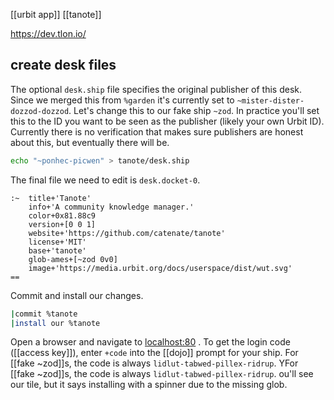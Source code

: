 [[urbit app]] [[tanote]]

https://dev.tlon.io/

## create desk files

The optional `desk.ship` file specifies the original publisher of this desk. Since we merged this from `%garden` it's currently set to `~mister-dister-dozzod-dozzod`. Let's change this to our fake ship `~zod`. In practice you'll set this to the ID you want to be seen as the publisher (likely your own Urbit ID). Currently there is no verification that makes sure publishers are honest about this, but eventually there will be.

```bash
echo "~ponhec-picwen" > tanote/desk.ship
```

The final file we need to edit is `desk.docket-0`.

```hoon
:~  title+'Tanote'
    info+'A community knowledge manager.'
    color+0x81.88c9
    version+[0 0 1]
    website+'https://github.com/catenate/tanote'
    license+'MIT'
    base+'tanote'
    glob-ames+[~zod 0v0]
    image+'https://media.urbit.org/docs/userspace/dist/wut.svg'
==
```

Commit and install our changes.

```bash
|commit %tanote
|install our %tanote
```

Open a browser and navigate to [localhost:80](http://localhost:80) .  To get the login code ([[access key]]), enter `+code` into the [[dojo]] prompt for your ship.  For [[fake ~zod]]s, the code is always `lidlut-tabwed-pillex-ridrup`. YFor [[fake ~zod]]s, the code is always `lidlut-tabwed-pillex-ridrup`. ou'll see our tile, but it says installing with a spinner due to the missing glob.

